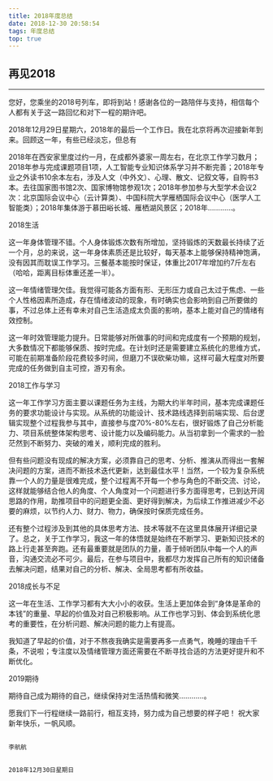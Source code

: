 ```yaml
---
title: 2018年度总结
date: 2018-12-30 20:58:54
tags: 年度总结
top: true
---
```


## **再见2018**

---

您好，您乘坐的2018号列车，即将到站！感谢各位的一路陪伴与支持，相信每个人都有关于这一路回忆和对下一程的期许吧。
<!--more-->
2018年12月29日星期六，2018年的最后一个工作日。我在北京将再次迎接新年到来。回顾这一年，有些已经淡忘，但总有

2018年在西安家里度过约一月，在成都外婆家一周左右，在北京工作学习数月；2018年参与完成课题项目1项，人工智能专业知识体系学习并不断完善；2018年专业之外读书10余本左右，涉及人文（中外文）、心理、散文、记叙文等，自购书3本。去往国家图书馆2次、国家博物馆参观1次；2018年参加参与大型学术会议2次：北京国际会议中心（云计算类）、中国科院大学雁栖国际会议中心（医学人工智能类）；2018年集体游于慕田峪长城、雁栖湖风景区；2018年…………。

2018生活

这一年身体管理不错。个人身体锻炼次数有所增加，坚持锻炼的天数最长持续了近一个月，总的来说，这一年身体素质还是比较好，每天基本上能够保持精神饱满，没有因其而耽误工作学习。三餐基本能按时保证，体重比2017年增加约7斤左右（哈哈，距离目标体重还差一半）。

这一年情绪管理欠佳。我觉得可能各方面有形、无形压力或自己太过于焦虑、一些个人性格因素所造成，存在情绪波动的现象，有时确实也会影响到自己所要做的事，不过总体上还有幸未对自己生活造成太负面的影响，基本上能对自己的情绪有效控制。

这一年时效管理能力提升。日常能够对所做事的时间和完成度有一个预期的规划，大多数情况下都能够保质、按时完成。在计划时还是需要建立系统化的思维方式，可能在前期准备阶段花费较多时间，但磨刀不误砍柴功嘛，这样可最大程度对所要完成的任务做到自主可控，游刃有余。

2018工作与学习

这一年工作学习方面主要以课题任务为主线，为期大约半年时间，基本完成课题任务的要求功能设计与实现。从系统的功能设计、技术路线选择到前端实现、后台逻辑实现整个过程我参与其中，直接参与度70%-80%左右，很好锻炼了自己分析能力、项目系统整体架构思考、设计能力以及编码能力。从当初拿到一个需求的一脸茫然到不断努力、突破的难关，顺利完成的胜利。

但有些问题没有现成的解决方案，必须靠自己的思考、分析、推演从而得出一套解决问题的方案，进而不断技术迭代更新，达到最佳水平！当然，一个较为复杂系统靠一个人的力量是很难完成，整个过程离不开每一个参与角色的不断交流、讨论，这样就能够结合他人的角度、个人角度对一个问题进行多方面得思考，已到达开阔思路的作用，助推项目中的问题更全面、更好得到解决，为后续工作推进减少不必要的麻烦，以节约人力、财力、物力，确保按时保质完成任务。

还有整个过程涉及到其他的具体思考方法、技术等就不在这里具体展开详细记录了。总之，关于工作学习，我这一年的体悟就是始终在不断学习、更新知识技术的路上行走甚至奔跑。还有最重要就是团队的力量，善于倾听团队中每一个人的声音，沟通交流必不可少。最后，在参与项目中，我都尽力发挥自己所有的知识储备去解决问题，结果对自己的分析、解决、全局思考都有所收益。

2018成长与不足

这一年在生活、工作学习都有大大小小的收获。生活上更加体会到“身体是革命的本钱”的重量、早起的价值及对自己积极影响。从工作也学习到、体会到系统化思考的重要性，在分析问题、解决问题的能力上有提高。

我知道了早起的价值，对于不熬夜我确实是需要再多一点勇气，晚睡的理由千千条，不说啦；专注度以及情绪管理方面还需要在不断寻找合适的方法更好提升和不断优化。

2019期待

期待自己成为期待的自己，继续保持对生活热情和微笑…………。

愿我们下一行程继续一路前行，相互支持，努力成为自己想要的样子吧！
祝大家新年快乐，一帆风顺。
                                                                            
                                                                                                                    李航航

                                                                                                            2018年12月30日星期日